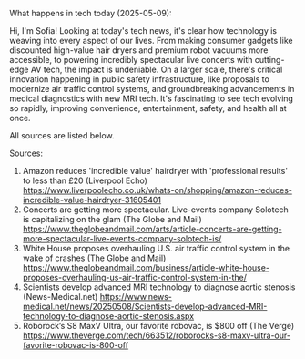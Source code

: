 What happens in tech today (2025-05-09):

Hi, I'm Sofia! Looking at today's tech news, it's clear how technology is weaving into every aspect of our lives. From making consumer gadgets like discounted high-value hair dryers and premium robot vacuums more accessible, to powering incredibly spectacular live concerts with cutting-edge AV tech, the impact is undeniable. On a larger scale, there's critical innovation happening in public safety infrastructure, like proposals to modernize air traffic control systems, and groundbreaking advancements in medical diagnostics with new MRI tech. It's fascinating to see tech evolving so rapidly, improving convenience, entertainment, safety, and health all at once.

All sources are listed below.

Sources:
1. Amazon reduces 'incredible value' hairdryer with 'professional results' to less than £20 (Liverpool Echo)
   https://www.liverpoolecho.co.uk/whats-on/shopping/amazon-reduces-incredible-value-hairdryer-31605401
2. Concerts are getting more spectacular. Live-events company Solotech is capitalizing on the glam (The Globe and Mail)
   https://www.theglobeandmail.com/arts/article-concerts-are-getting-more-spectacular-live-events-company-solotech-is/
3. White House proposes overhauling U.S. air traffic control system in the wake of crashes (The Globe and Mail)
   https://www.theglobeandmail.com/business/article-white-house-proposes-overhauling-us-air-traffic-control-system-in-the/
4. Scientists develop advanced MRI technology to diagnose aortic stenosis (News-Medical.net)
   https://www.news-medical.net/news/20250508/Scientists-develop-advanced-MRI-technology-to-diagnose-aortic-stenosis.aspx
5. Roborock’s S8 MaxV Ultra, our favorite robovac, is $800 off (The Verge)
   https://www.theverge.com/tech/663512/roborocks-s8-maxv-ultra-our-favorite-robovac-is-800-off